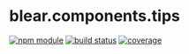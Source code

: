 # blear.components.tips

[![npm module][npm-img]][npm-url]
[![build status][travis-img]][travis-url]
[![coverage][coveralls-img]][coveralls-url]

[travis-img]: https://img.shields.io/travis/blearjs/blear.components.tips/master.svg?style=flat-square
[travis-url]: https://travis-ci.org/blearjs/blear.components.tips

[npm-img]: https://img.shields.io/npm/v/blear.components.tips.svg?style=flat-square
[npm-url]: https://www.npmjs.com/package/blear.components.tips

[coveralls-img]: https://img.shields.io/coveralls/blearjs/blear.components.tips/master.svg?style=flat-square
[coveralls-url]: https://coveralls.io/github/blearjs/blear.components.tips?branch=master

